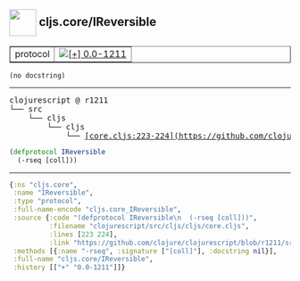 ## <img width="48px" valign="middle" src="http://i.imgur.com/Hi20huC.png"> cljs.core/IReversible

 <table border="1">
<tr>
<td>protocol</td>
<td><a href="https://github.com/cljsinfo/api-refs/tree/0.0-1211"><img valign="middle" alt="[+] 0.0-1211" src="https://img.shields.io/badge/+-0.0--1211-lightgrey.svg"></a> </td>
</tr>
</table>

 <samp>
</samp>

```
(no docstring)
```

---

 <pre>
clojurescript @ r1211
└── src
    └── cljs
        └── cljs
            └── <ins>[core.cljs:223-224](https://github.com/clojure/clojurescript/blob/r1211/src/cljs/cljs/core.cljs#L223-L224)</ins>
</pre>

```clj
(defprotocol IReversible
  (-rseq [coll]))
```


---

```clj
{:ns "cljs.core",
 :name "IReversible",
 :type "protocol",
 :full-name-encode "cljs.core_IReversible",
 :source {:code "(defprotocol IReversible\n  (-rseq [coll]))",
          :filename "clojurescript/src/cljs/cljs/core.cljs",
          :lines [223 224],
          :link "https://github.com/clojure/clojurescript/blob/r1211/src/cljs/cljs/core.cljs#L223-L224"},
 :methods [{:name "-rseq", :signature ["[coll]"], :docstring nil}],
 :full-name "cljs.core/IReversible",
 :history [["+" "0.0-1211"]]}

```
